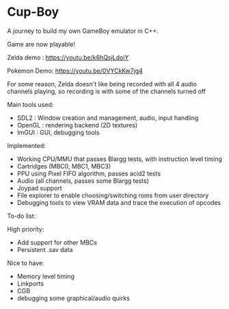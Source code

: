# Cup-Boy

A journey to build my own GameBoy emulator in C++. 

Game are now playable!

Zelda demo : https://youtu.be/k6hQsjLdoiY

Pokemon Demo: https://youtu.be/0VYCkKw7jg4

For some reason, Zelda doesn't like being recorded with all 4 audio channels playing, so recording is with some of the channels turned off

Main tools used:
- SDL2 : Window creation and management, audio, input handling
- OpenGL : rendering backend (2D textures)
- ImGUI : GUI, debugging tools


Implemented:
- Working CPU/MMU that passes Blargg tests, with instruction level timing
- Cartridges (MBC0, MBC1, MBC3)
- PPU using Pixel FIFO algorithm, passes acid2 tests
- Audio (all channels, passes some Blargg tests)
- Joypad support
- File explorer to enable choosing/switching roms from user directory
- Debugging tools to view VRAM data and trace the execution of opcodes

To-do list:

High priority:
- Add support for other MBCs
- Persistent .sav data

Nice to have:
- Memory level timing
- Linkports
- CGB
- debugging some graphical/audio quirks
